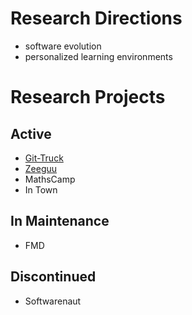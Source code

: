 # Research Directions
- software evolution
- personalized learning environments

# Research Projects

## Active
- [Git-Truck](projects/git-truck.md) 
- [Zeeguu](projects/zeeguu.md)
- MathsCamp
- In Town

## In Maintenance
- FMD

## Discontinued
- Softwarenaut
